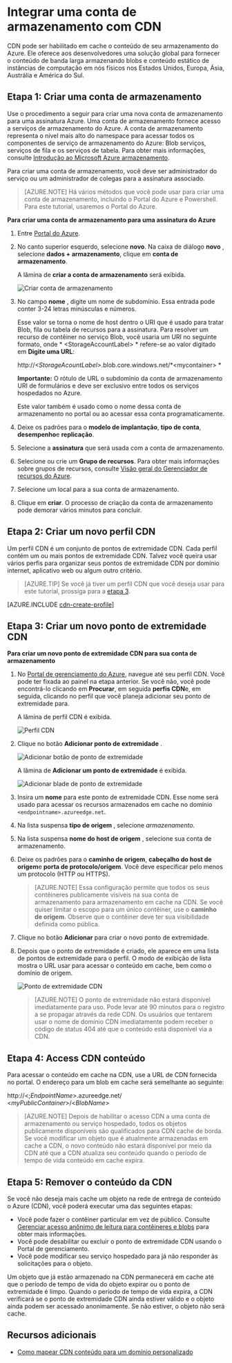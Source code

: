 <properties
    pageTitle="Integrar uma conta de armazenamento com CDN | Microsoft Azure"
    description="Saiba como usar a rede de entrega de conteúdo (CDN) do Azure para fornecer conteúdo de largura de banda alta armazenando blobs do armazenamento do Azure."
    services="cdn"
    documentationCenter=""
    authors="camsoper"
    manager="erikre"
    editor=""/>

<tags
    ms.service="cdn"
    ms.workload="tbd"
    ms.tgt_pltfrm="na"
    ms.devlang="na"
    ms.topic="article"
    ms.date="07/28/2016"
    ms.author="casoper"/>


# <a name="integrate-a-storage-account-with-cdn"></a>Integrar uma conta de armazenamento com CDN

CDN pode ser habilitado em cache o conteúdo de seu armazenamento do Azure. Ele oferece aos desenvolvedores uma solução global para fornecer o conteúdo de banda larga armazenando blobs e conteúdo estático de instâncias de computação em nós físicos nos Estados Unidos, Europa, Ásia, Austrália e América do Sul.


## <a name="step-1-create-a-storage-account"></a>Etapa 1: Criar uma conta de armazenamento

Use o procedimento a seguir para criar uma nova conta de armazenamento para uma assinatura Azure. Uma conta de armazenamento fornece acesso a serviços de armazenamento do Azure. A conta de armazenamento representa o nível mais alto do namespace para acessar todos os componentes de serviço de armazenamento do Azure: Blob serviços, serviços de fila e os serviços de tabela. Para obter mais informações, consulte [Introdução ao Microsoft Azure armazenamento](../storage/storage-introduction.md).

Para criar uma conta de armazenamento, você deve ser administrador do serviço ou um administrador de colegas para a assinatura associado.

> [AZURE.NOTE] Há vários métodos que você pode usar para criar uma conta de armazenamento, incluindo o Portal do Azure e Powershell.  Para este tutorial, usaremos o Portal do Azure.  

**Para criar uma conta de armazenamento para uma assinatura do Azure**

1.  Entre [Portal do Azure](https://portal.azure.com).
2.  No canto superior esquerdo, selecione **novo**. Na caixa de diálogo **novo** , selecione **dados + armazenamento**, clique em **conta de armazenamento**.

    A lâmina de **criar a conta de armazenamento** será exibida.

    ![Criar conta de armazenamento][create-new-storage-account]

4. No campo **nome** , digite um nome de subdomínio. Essa entrada pode conter 3-24 letras minúsculas e números.

    Esse valor se torna o nome de host dentro o URI que é usado para tratar Blob, fila ou tabela de recursos para a assinatura. Para resolver um recurso de contêiner no serviço Blob, você usaria um URI no seguinte formato, onde * &lt;StorageAccountLabel&gt; * refere-se ao valor digitado em **Digite uma URL**:

    http://*&lt;StorageAcountLabel&gt;*.blob.core.windows.net/*&lt;mycontainer&gt; *

    **Importante:** O rótulo de URL o subdomínio da conta de armazenamento URI de formulários e deve ser exclusivo entre todos os serviços hospedados no Azure.

    Este valor também é usado como o nome dessa conta de armazenamento no portal ou ao acessar essa conta programaticamente.

5. Deixe os padrões para o **modelo de implantação**, **tipo de conta**, **desempenho**e **replicação**. 

6. Selecione a **assinatura** que será usada com a conta de armazenamento.

7. Selecione ou crie um **Grupo de recursos**.  Para obter mais informações sobre grupos de recursos, consulte [Visão geral do Gerenciador de recursos do Azure](azure-resource-manager/resource-group-overview.md#resource-groups).

8. Selecione um local para a sua conta de armazenamento.

8. Clique em **criar**. O processo de criação da conta de armazenamento pode demorar vários minutos para concluir.


## <a name="step-2-create-a-new-cdn-profile"></a>Etapa 2: Criar um novo perfil CDN

Um perfil CDN é um conjunto de pontos de extremidade CDN.  Cada perfil contém um ou mais pontos de extremidade CDN.  Talvez você queira usar vários perfis para organizar seus pontos de extremidade CDN por domínio internet, aplicativo web ou algum outro critério.

> [AZURE.TIP] Se você já tiver um perfil CDN que você deseja usar para este tutorial, prossiga para a [etapa 3](#step-3-create-a-new-cdn-endpoint).

[AZURE.INCLUDE [cdn-create-profile](../../includes/cdn-create-profile.md)]

## <a name="step-3-create-a-new-cdn-endpoint"></a>Etapa 3: Criar um novo ponto de extremidade CDN

**Para criar um novo ponto de extremidade CDN para sua conta de armazenamento**

1. No [Portal de gerenciamento do Azure](https://portal.azure.com), navegue até seu perfil CDN.  Você pode ter fixada ao painel na etapa anterior.  Se você não, você pode encontrá-lo clicando em **Procurar**, em seguida **perfis CDN**e, em seguida, clicando no perfil que você planeja adicionar seu ponto de extremidade para.

    A lâmina de perfil CDN é exibida.

    ![Perfil CDN][cdn-profile-settings]

2. Clique no botão **Adicionar ponto de extremidade** .

    ![Adicionar botão de ponto de extremidade][cdn-new-endpoint-button]

    A lâmina de **Adicionar um ponto de extremidade** é exibida.

    ![Adicionar blade de ponto de extremidade][cdn-add-endpoint]

3. Insira um **nome** para este ponto de extremidade CDN.  Esse nome será usado para acessar os recursos armazenados em cache no domínio `<endpointname>.azureedge.net`.

4. Na lista suspensa **tipo de origem** , selecione *armazenamento*.  

5. Na lista suspensa **nome do host de origem** , selecione sua conta de armazenamento.

6. Deixe os padrões para o **caminho de origem**, **cabeçalho do host de origem**e **porta de protocolo/origem**.  Você deve especificar pelo menos um protocolo (HTTP ou HTTPS).

    > [AZURE.NOTE] Essa configuração permite que todos os seus contêineres publicamente visíveis na sua conta de armazenamento para armazenamento em cache na CDN.  Se você quiser limitar o escopo para um único contêiner, use o **caminho de origem**.  Observe que o contêiner deve ter sua visibilidade definida como pública.

7. Clique no botão **Adicionar** para criar o novo ponto de extremidade.

8. Depois que o ponto de extremidade é criado, ele aparece em uma lista de pontos de extremidade para o perfil. O modo de exibição de lista mostra o URL usar para acessar o conteúdo em cache, bem como o domínio de origem.

    ![Ponto de extremidade CDN][cdn-endpoint-success]

    > [AZURE.NOTE] O ponto de extremidade não estará disponível imediatamente para uso.  Pode levar até 90 minutos para o registro a se propagar através da rede CDN. Os usuários que tentarem usar o nome de domínio CDN imediatamente podem receber o código de status 404 até que o conteúdo está disponível via a CDN.


## <a name="step-4-access-cdn-content"></a>Etapa 4: Access CDN conteúdo

Para acessar o conteúdo em cache na CDN, use a URL de CDN fornecida no portal. O endereço para um blob em cache será semelhante ao seguinte:

http://<;*EndpointName*\>.azureedge.net/ <*myPublicContainer*\>/<*BlobName*\>

> [AZURE.NOTE] Depois de habilitar o acesso CDN a uma conta de armazenamento ou serviço hospedado, todos os objetos publicamente disponíveis são qualificados para CDN cache de borda. Se você modificar um objeto que é atualmente armazenadas em cache a CDN, o novo conteúdo não estará disponível por meio da CDN até que a CDN atualiza seu conteúdo quando o período de tempo de vida conteúdo em cache expira.

## <a name="step-5-remove-content-from-the-cdn"></a>Etapa 5: Remover o conteúdo da CDN

Se você não deseja mais cache um objeto na rede de entrega de conteúdo o Azure (CDN), você poderá executar uma das seguintes etapas:

-   Você pode fazer o contêiner particular em vez de público. Consulte [Gerenciar acesso anônimo de leitura para contêineres e blobs](../storage/storage-manage-access-to-resources.md) para obter mais informações.
-   Você pode desabilitar ou excluir o ponto de extremidade CDN usando o Portal de gerenciamento.
-   Você pode modificar seu serviço hospedado para já não responder às solicitações para o objeto.

Um objeto que já estão armazenado na CDN permanecerá em cache até que o período de tempo de vida do objeto expirar ou o ponto de extremidade é limpo. Quando o período de tempo de vida expira, a CDN verificará se o ponto de extremidade CDN ainda estiver válido e o objeto ainda podem ser acessado anonimamente. Se não estiver, o objeto não será cache.


## <a name="additional-resources"></a>Recursos adicionais

-   [Como mapear CDN conteúdo para um domínio personalizado](cdn-map-content-to-custom-domain.md)

[create-new-storage-account]: ./media/cdn-create-a-storage-account-with-cdn/CDN_CreateNewStorageAcct.png

[cdn-profile-settings]: ./media/cdn-create-a-storage-account-with-cdn/cdn-profile-settings.png
[cdn-new-endpoint-button]: ./media/cdn-create-a-storage-account-with-cdn/cdn-new-endpoint-button.png
[cdn-add-endpoint]: ./media/cdn-create-a-storage-account-with-cdn/cdn-add-endpoint.png
[cdn-endpoint-success]: ./media/cdn-create-a-storage-account-with-cdn/cdn-endpoint-success.png

